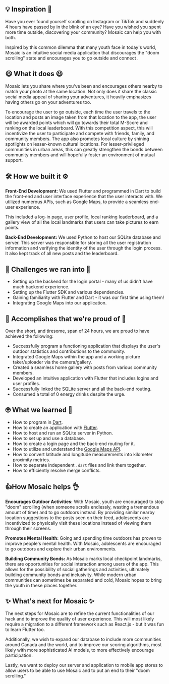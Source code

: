## 💡 Inspiration 🌟

Have you ever found yourself scrolling on Instagram or TikTok and suddenly 4 hours have passed by in the blink of an eye? Have you wished you spent more time outside, discovering your community? Mosaic can help you with both.

Inspired by this common dilemma that many youth face in today's world, Mosaic is an intuitive social media application that discourages the "doom scrolling" state and encourages you to go outside and connect .

## 😃 What it does 😃

Mosaic lets you share where you've been and encourages others nearby to match your photo at the same location. Not only does it share the classic social media appeal of sharing your adventures, it heavily emphasizes having others go on your adventures too.

To encourage the user to go outside, each time the user travels to the location and posts an image taken from that location to the app, the user will be awarded points which will go towards their total M-Score and ranking on the local leaderboard. With this competition aspect, this will incentivize the user to participate and compete with friends, family, and community members. The app also promotes local culture by shining spotlights on lesser-known cultural locations. For lesser-privileged communities in urban areas, this can greatly strengthen the bonds between community members and will hopefully foster an environment of mutual support.

## 🛠️ How we built it ⚙️

**Front-End Development:** We used Flutter and programmed in Dart to build the front-end and user interface experience that the user interacts with. We utilized numerous APIs, such as Google Maps, to provide a seamless end-user experience.

This included a log-in page, user profile, local ranking leaderboard, and a gallery view of all the local landmarks that users can take pictures to earn points.

**Back-End Development:** We used Python to host our SQLite database and server. This server was responsible for storing all the user registration information and verifying the identity of the user through the login process. It also kept track of all new posts and the leaderboard.

## 🚧 Challenges we ran into 🚨

- Setting up the backend for the login portal - many of us didn't have much backend experience.
- Setting up the Flutter SDK and various dependencies.
- Gaining familiarity with Flutter and Dart - it was our first time using them!
- Integrating Google Maps into our application.

## 🎉 Accomplishes that we're proud of 🎉

Over the short, and tiresome, span of 24 hours, we are proud to have achieved the following:

* Successfully program a functioning application that displays the user's outdoor statistics and contributions to the community.
* Integrated Google Maps within the app and a working picture taker/uploader via the camera/gallery.
* Created a seamless home gallery with posts from various community members.
* Developed an intuitive application with Flutter that includes logins and user profiles.
* Successfully linked the SQLite server and all the back-end routing.
* Consumed a total of 0 energy drinks despite the urge.

## 🤓 What we learned 🙌

- How to program in [Dart](https://dart.dev/).
- How to create an application with [Flutter](https://docs.flutter.dev/).
- How to host and run an SQLite server in Python.
- How to set up and use a database.
- How to create a login page and the back-end routing for it.
- How to utilize and understand the [Google Maps API](https://developers.google.com/maps/documentation).
- How to convert latitude and longitude measurements into kilometer proximity metrics.
- How to separate independent `.dart` files and link them together.
- How to efficiently resolve merge conflicts.

## 👍How Mosaic helps 👌

**Encourages Outdoor Activities:** With Mosaic, youth are encouraged to stop "doom" scrolling (when someone scrolls endlessly, wasting a tremendous amount of time) and to go outdoors instead. By providing similar nearby location suggestions to the posts seen on their feed, adolescents are incentivized to physically visit these locations instead of viewing them through their screens.

**Promotes Mental Health:** Going and spending time outdoors has proven to improve people's mental health. With Mosaic, adolescents are encouraged to go outdoors and explore their urban environments.

**Building Community Bonds:** As Mosaic marks local checkpoint landmarks, there are opportunities for social interaction among users of the app. This allows for the possibility of social gatherings and activities, ultimately building community bonds and inclusivity. While modern urban communities can sometimes be separated and cold, Mosaic hopes to bring the youth in these places together.

## ✨ What's next for Mosaic ✨

The next steps for Mosaic are to refine the current functionalities of our hack and to improve the quality of user experience. This will most likely require a migration to a different framework such as React.js - but it was fun to learn Flutter too.

Additionally, we wish to expand our database to include more communities around Canada and the world, and to improve our scoring algorithms, most likely with more sophisticated AI models, to more effectively encourage participation.

Lastly, we want to deploy our server and application to mobile app stores to allow users to be able to use Mosaic and to put an end to their "doom scrolling."
